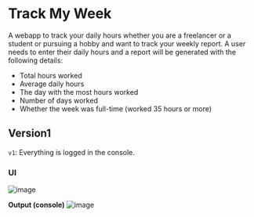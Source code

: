 # Track My Week
A webapp to track your daily hours whether you are a freelancer or a student or pursuing a hobby and want to track your weekly report.
A user needs to enter their daily hours and a report will be generated with the following details:
- Total hours worked
- Average daily hours
- The day with the most hours worked
- Number of days worked
- Whether the week was full-time (worked 35 hours or more)

## Version1
`v1`: Everything is logged in the console.

### UI
![image](https://github.com/user-attachments/assets/80135ce9-4cf6-4a10-8d92-76e47b501d31)

**Output (console)**
![image](https://github.com/user-attachments/assets/f58de92c-3db3-4ef0-9fd1-76ea6656b69e)



